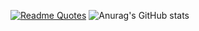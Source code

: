 [![Readme Quotes](https://quotes-github-readme.vercel.app/api?type=horizontal&theme=dark)](https://github.com/piyushsuthar/github-readme-quotes)
![Anurag's GitHub stats](https://github-readme-stats.vercel.app/api?username=kaaangursoy&show_icons=true&theme=radical)
